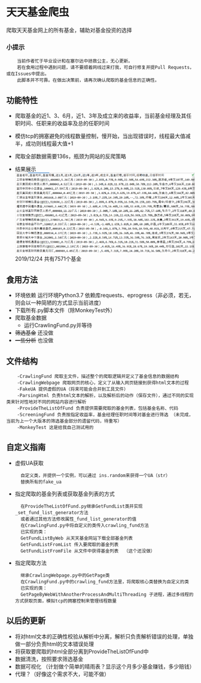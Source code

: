 # 天天基金爬虫
爬取天天基金网上的所有基金，辅助对基金投资的选择

### 小提示

        当前作者忙于毕业设计和在塞尔达中拯救公主，无心更新。
        若在食用过程中遇到问题，请不要顺着网线过来打我，可自行修复并提Pull Requests，或在Issues中提出。
        此脚本并不可靠。在做出决策前，请再次确认爬取的基金信息的正确性。

## 功能特性
- 爬取基金的近1、3、6月，近1、3年及成立来的收益率，当前基金经理及其任职时间、任职来的收益率及总的任职时间
- 模仿tcp的拥塞避免的线程数量控制，慢开始，当出现错误时，线程最大值减半，成功则线程最大值+1
- 爬取全部数据需要136s，瓶颈为网站的反爬策略

- 结果展示
    ![Image text](./image/result-2.png)
    2019/12/24 共有7571个基金

## 食用方法
- 环境依赖
    运行环境Python3.7
    依赖库requests、eprogress（非必须，若无，则会以一种简陋的方式显示当前进度）
- 下载所有.py脚本文件（除MonkeyTest外）
- 爬取基金数据
    - 运行CrawlingFund.py并等待
- ~~筛选基金~~ 还没做
- ~~一些分析~~ 也没做

## 文件结构

        -CrawlingFund 爬取主文件，描述整个的爬取逻辑并定义了基金信息的数据结构
        -CrawlingWebpage 爬取网页的核心，定义了从输入网页链接到获得html文本的过程
        -FakeUA 提供虚假的UA（将来可能会合并到工具文件）
        -ParsingHtml 负责html文本的解析，以及解析后的动作（保存文件），通过不同的实现类来针对性地对不同的网站内容进行解析
        -ProvideTheListOfFund 负责提供需要爬取的基金列表，包括基金名称、代码
        -ScreeningFund 负责按指定收益率，基金经理任职时间等对基金进行筛选 （未完成，当前为上一个大版本的筛选基金部分的遗留代码，待重写）
        -MonkeyTest 这是给我自己测试用的
        
## 自定义指南
- 虚假UA获取
        
        自定义类，并提供一个实例，可以通过 ins.random来获得一个UA（str）
        替换所有的fake_ua

- 指定爬取的基金列表或获取基金列表的方式

        在ProvideTheListOfFund.py继承GetFundList类并实现_set_fund_list_generator方法
        或者通过其他方法修改属性_fund_list_generator的值
        在CrawlingFund.py中将自定义的类传入crawling_fund方法
        已实现的类：
        GetFundListByWeb 从天天基金网站下载全部基金列表
        GetFundListFromList 传入要爬取的基金列表
        GetFundListFromFile 从文件中获得基金列表  （这个还没做）
        
- 指定爬取方法
        
        继承CrawlingWebpage.py中的GetPage类
        在CrawlingFund.py中的crawling_fund方法里，将爬取核心类替换为自定义的类
        已实现的类：
        GetPageByWebWithAnotherProcessAndMultiThreading 子进程，通过多线程的方式获取页面，模拟tcp的拥塞控制来管理线程数量
        
        

## 以后的更新
- 将对html文本的正确性校验从解析中分离，解析只负责解析错误的处理，单独做一部分负责html的文本错误处理
- 将获取要爬取的html全部分离到ProvideTheListOfFund中
- 数据清洗，按照要求筛选基金
- 数据可视化 （计划做个简单的晴雨表？显示这个月多少基金赚钱，多少赔钱）
- 代理？（好像这个需求不大，可能不做）
